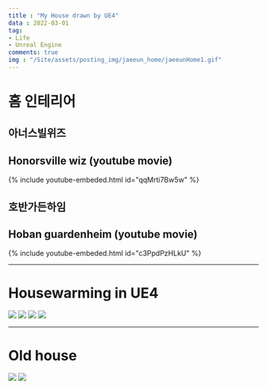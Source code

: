 ```yaml
---
title : "My House drawn by UE4"
data : 2022-03-01
tag:
- Life
- Unreal Engine
comments: true
img : "/Site/assets/posting_img/jaeeun_home/jaeeunHome1.gif"
---
```



# 홈 인테리어

## 아너스빌위즈
## Honorsville wiz (youtube movie)
{% include youtube-embeded.html id="qqMrti7Bw5w" %}



## 호반가든하임
## Hoban guardenheim (youtube movie)
{% include youtube-embeded.html id="c3PpdPzHLkU" %}
   
   
   
   
 ---  

# Housewarming in UE4


<img src="../Site/assets/posting_img/jaeeun_home/jaeeunHome1.gif"/>
<img src="../Site/assets/posting_img/jaeeun_home/jaeeunHome2.gif"/>
<img src="../Site/assets/posting_img/jaeeun_home/jaeeunHome3.gif"/>
<img src="../Site/assets/posting_img/jaeeun_home/jaeeunHome4.gif"/>
   
---
   
# Old house
<img src="../Site/assets/posting_img/jaeeun_home/jaeeunHomeOld1.gif"/>
<img src="../Site/assets/posting_img/jaeeun_home/jaeeunHomeOld2.gif"/>
